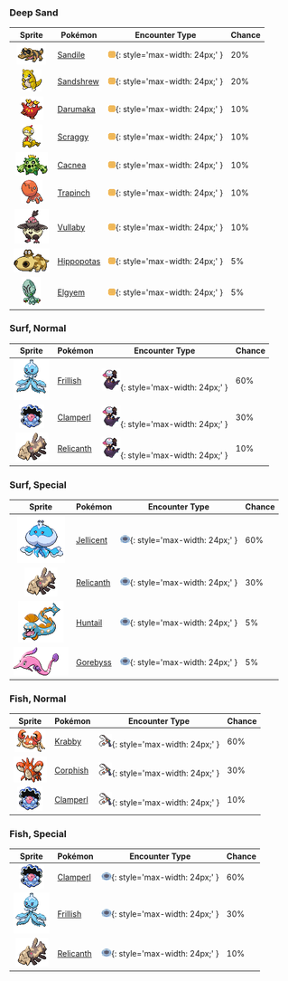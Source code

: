 

### Deep Sand

| Sprite | Pokémon | Encounter Type | Chance |
| :---: | --- | :---: | --- |
| ![sandile](https://raw.githubusercontent.com/PokeAPI/sprites/master/sprites/pokemon/versions/generation-v/black-white/animated/551.gif) | [Sandile](../pokemon/sandile.md/) | ![Deep Sand](../assets/encounter_types/deep_sand.png){: style='max-width: 24px;' } | 20% |
| ![sandshrew](https://raw.githubusercontent.com/PokeAPI/sprites/master/sprites/pokemon/versions/generation-v/black-white/animated/27.gif) | [Sandshrew](../pokemon/sandshrew.md/) | ![Deep Sand](../assets/encounter_types/deep_sand.png){: style='max-width: 24px;' } | 20% |
| ![darumaka](https://raw.githubusercontent.com/PokeAPI/sprites/master/sprites/pokemon/versions/generation-v/black-white/animated/554.gif) | [Darumaka](../pokemon/darumaka.md/) | ![Deep Sand](../assets/encounter_types/deep_sand.png){: style='max-width: 24px;' } | 10% |
| ![scraggy](https://raw.githubusercontent.com/PokeAPI/sprites/master/sprites/pokemon/versions/generation-v/black-white/animated/559.gif) | [Scraggy](../pokemon/scraggy.md/) | ![Deep Sand](../assets/encounter_types/deep_sand.png){: style='max-width: 24px;' } | 10% |
| ![cacnea](https://raw.githubusercontent.com/PokeAPI/sprites/master/sprites/pokemon/versions/generation-v/black-white/animated/331.gif) | [Cacnea](../pokemon/cacnea.md/) | ![Deep Sand](../assets/encounter_types/deep_sand.png){: style='max-width: 24px;' } | 10% |
| ![trapinch](https://raw.githubusercontent.com/PokeAPI/sprites/master/sprites/pokemon/versions/generation-v/black-white/animated/328.gif) | [Trapinch](../pokemon/trapinch.md/) | ![Deep Sand](../assets/encounter_types/deep_sand.png){: style='max-width: 24px;' } | 10% |
| ![vullaby](https://raw.githubusercontent.com/PokeAPI/sprites/master/sprites/pokemon/versions/generation-v/black-white/animated/629.gif) | [Vullaby](../pokemon/vullaby.md/) | ![Deep Sand](../assets/encounter_types/deep_sand.png){: style='max-width: 24px;' } | 10% |
| ![hippopotas](https://raw.githubusercontent.com/PokeAPI/sprites/master/sprites/pokemon/versions/generation-v/black-white/animated/449.gif) | [Hippopotas](../pokemon/hippopotas.md/) | ![Deep Sand](../assets/encounter_types/deep_sand.png){: style='max-width: 24px;' } | 5% |
| ![elgyem](https://raw.githubusercontent.com/PokeAPI/sprites/master/sprites/pokemon/versions/generation-v/black-white/animated/605.gif) | [Elgyem](../pokemon/elgyem.md/) | ![Deep Sand](../assets/encounter_types/deep_sand.png){: style='max-width: 24px;' } | 5%

### Surf, Normal

| Sprite | Pokémon | Encounter Type | Chance |
| :---: | --- | :---: | --- |
| ![frillish](https://raw.githubusercontent.com/PokeAPI/sprites/master/sprites/pokemon/versions/generation-v/black-white/animated/592.gif) | [Frillish](../pokemon/frillish.md/) | ![Surf, Normal](../assets/encounter_types/surf_normal.png){: style='max-width: 24px;' } | 60% |
| ![clamperl](https://raw.githubusercontent.com/PokeAPI/sprites/master/sprites/pokemon/versions/generation-v/black-white/animated/366.gif) | [Clamperl](../pokemon/clamperl.md/) | ![Surf, Normal](../assets/encounter_types/surf_normal.png){: style='max-width: 24px;' } | 30% |
| ![relicanth](https://raw.githubusercontent.com/PokeAPI/sprites/master/sprites/pokemon/versions/generation-v/black-white/animated/369.gif) | [Relicanth](../pokemon/relicanth.md/) | ![Surf, Normal](../assets/encounter_types/surf_normal.png){: style='max-width: 24px;' } | 10%

### Surf, Special

| Sprite | Pokémon | Encounter Type | Chance |
| :---: | --- | :---: | --- |
| ![jellicent](https://raw.githubusercontent.com/PokeAPI/sprites/master/sprites/pokemon/versions/generation-v/black-white/animated/593.gif) | [Jellicent](../pokemon/jellicent.md/) | ![Surf, Special](../assets/encounter_types/surf_special.png){: style='max-width: 24px;' } | 60% |
| ![relicanth](https://raw.githubusercontent.com/PokeAPI/sprites/master/sprites/pokemon/versions/generation-v/black-white/animated/369.gif) | [Relicanth](../pokemon/relicanth.md/) | ![Surf, Special](../assets/encounter_types/surf_special.png){: style='max-width: 24px;' } | 30% |
| ![huntail](https://raw.githubusercontent.com/PokeAPI/sprites/master/sprites/pokemon/versions/generation-v/black-white/animated/367.gif) | [Huntail](../pokemon/huntail.md/) | ![Surf, Special](../assets/encounter_types/surf_special.png){: style='max-width: 24px;' } | 5% |
| ![gorebyss](https://raw.githubusercontent.com/PokeAPI/sprites/master/sprites/pokemon/versions/generation-v/black-white/animated/368.gif) | [Gorebyss](../pokemon/gorebyss.md/) | ![Surf, Special](../assets/encounter_types/surf_special.png){: style='max-width: 24px;' } | 5%

### Fish, Normal

| Sprite | Pokémon | Encounter Type | Chance |
| :---: | --- | :---: | --- |
| ![krabby](https://raw.githubusercontent.com/PokeAPI/sprites/master/sprites/pokemon/versions/generation-v/black-white/animated/98.gif) | [Krabby](../pokemon/krabby.md/) | ![Fish, Normal](../assets/encounter_types/fish_normal.png){: style='max-width: 24px;' } | 60% |
| ![corphish](https://raw.githubusercontent.com/PokeAPI/sprites/master/sprites/pokemon/versions/generation-v/black-white/animated/341.gif) | [Corphish](../pokemon/corphish.md/) | ![Fish, Normal](../assets/encounter_types/fish_normal.png){: style='max-width: 24px;' } | 30% |
| ![clamperl](https://raw.githubusercontent.com/PokeAPI/sprites/master/sprites/pokemon/versions/generation-v/black-white/animated/366.gif) | [Clamperl](../pokemon/clamperl.md/) | ![Fish, Normal](../assets/encounter_types/fish_normal.png){: style='max-width: 24px;' } | 10%

### Fish, Special

| Sprite | Pokémon | Encounter Type | Chance |
| :---: | --- | :---: | --- |
| ![clamperl](https://raw.githubusercontent.com/PokeAPI/sprites/master/sprites/pokemon/versions/generation-v/black-white/animated/366.gif) | [Clamperl](../pokemon/clamperl.md/) | ![Fish, Special](../assets/encounter_types/fish_special.png){: style='max-width: 24px;' } | 60% |
| ![frillish](https://raw.githubusercontent.com/PokeAPI/sprites/master/sprites/pokemon/versions/generation-v/black-white/animated/592.gif) | [Frillish](../pokemon/frillish.md/) | ![Fish, Special](../assets/encounter_types/fish_special.png){: style='max-width: 24px;' } | 30% |
| ![relicanth](https://raw.githubusercontent.com/PokeAPI/sprites/master/sprites/pokemon/versions/generation-v/black-white/animated/369.gif) | [Relicanth](../pokemon/relicanth.md/) | ![Fish, Special](../assets/encounter_types/fish_special.png){: style='max-width: 24px;' } | 10% |

